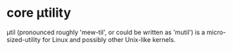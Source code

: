 # core μtility
μtil (pronounced roughly 'mew-til', or could be written as 'mutil') is a micro-sized-utility for Linux and possibly other Unix-like kernels. 
